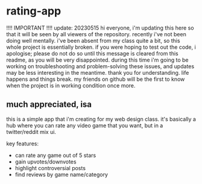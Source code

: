 # rating-app

!!!! IMPORTANT !!!! update: 20230515
hi everyone,
i'm updating this here so that it will be seen by all viewers of the repository. 
recently i've not been doing well mentally. i've been absent from my class quite a bit, so this whole project is essentially broken. 
if you were hoping to test out the code, i apologise; please do not do so until this message is cleared from this readme, as you will be very disappointed. 
during this time i'm going to be working on troubleshooting and problem-solving these issues, and updates may be less interesting in the meantime. 
thank you for understanding. life happens and things break. my friends on github will be the first to know when the project is in working condition once more. 

much appreciated, 
isa 
---
this is a simple app that i'm creating for my web design class. it's basically a hub where you can rate any video game that you want, but in a twitter/reddit mix ui.

key features: 
- can rate any game out of 5 stars 
- gain upvotes/downvotes 
- highlight controversial posts 
- find reviews by game name/category

